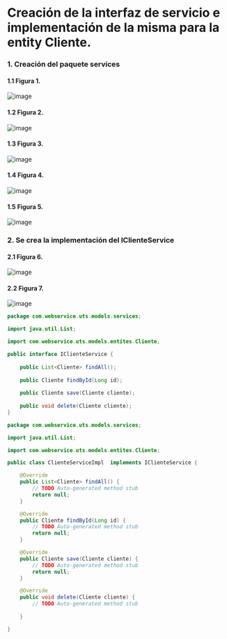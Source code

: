 # Creación de la interfaz de servicio e implementación de la misma para la entity Cliente. 

### 1. Creación del paquete services
#### 1.1 Figura 1.
![image](https://user-images.githubusercontent.com/31961588/155825601-7951c0b0-1a76-4942-af6d-83ae69113bc5.png)
#### 1.2 Figura 2.
![image](https://user-images.githubusercontent.com/31961588/155825990-a617c507-c1d6-42e0-8036-6e4568e572ef.png)
#### 1.3 Figura 3.
![image](https://user-images.githubusercontent.com/31961588/155826009-482817e1-38f9-4141-ab03-66f8dd8df302.png)
#### 1.4 Figura 4.
![image](https://user-images.githubusercontent.com/31961588/155826045-ae17245b-1da3-419e-913a-58adbdec8403.png)
#### 1.5 Figura 5.
![image](https://user-images.githubusercontent.com/31961588/155826084-70cc13e2-8f79-440d-ba77-8b4a16bad0ea.png)

### 2. Se crea la implementación del IClienteService
#### 2.1 Figura 6.
![image](https://user-images.githubusercontent.com/31961588/155826130-edb4b0e1-9422-4ebd-8b2e-6890eca7eb30.png)
#### 2.2 Figura 7.
![image](https://user-images.githubusercontent.com/31961588/155827092-54be7fcc-2dbb-4db0-8f35-c5ccd7644621.png)


```Java
package com.webservice.uts.models.services;

import java.util.List;

import com.webservice.uts.models.entites.Cliente;

public interface IClienteService {
	
    public List<Cliente> findAll();
	
	public Cliente findById(Long id);
	
	public Cliente save(Cliente cliente);
	
	public void delete(Cliente cliente);
}
```

```Java
package com.webservice.uts.models.services;

import java.util.List;

import com.webservice.uts.models.entites.Cliente;

public class ClienteServiceImpl  implements IClienteService {

	@Override
	public List<Cliente> findAll() {
		// TODO Auto-generated method stub
		return null;
	}

	@Override
	public Cliente findById(Long id) {
		// TODO Auto-generated method stub
		return null;
	}

	@Override
	public Cliente save(Cliente cliente) {
		// TODO Auto-generated method stub
		return null;
	}

	@Override
	public void delete(Cliente cliente) {
		// TODO Auto-generated method stub
		
	}

}
```
